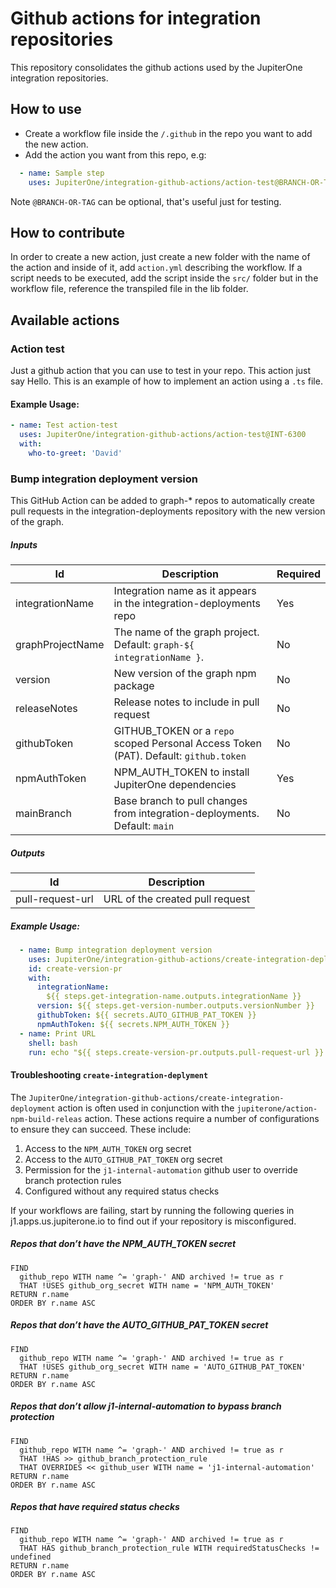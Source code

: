 # Github actions for integration repositories
This repository consolidates the github actions used by the JupiterOne integration repositories.

## How to use
- Create a workflow file inside the `/.github` in the repo you want to add the new action.
- Add the action you want from this repo, e.g:
```yaml
  - name: Sample step
    uses: JupiterOne/integration-github-actions/action-test@BRANCH-OR-TAG
```
Note `@BRANCH-OR-TAG` can be optional, that's useful just for testing.

## How to contribute
In order to create a new action, just create a new folder with the name of the action and inside of it, add `action.yml` describing the workflow.
If a script needs to be executed, add the script inside the `src/` folder but in the workflow file, reference the transpiled file in the lib folder.

## Available actions
### Action test
Just a github action that you can use to test in your repo. This action just say Hello. This is an example of how to implement an action using a `.ts` file.
#### Example Usage:
```yaml
- name: Test action-test
  uses: JupiterOne/integration-github-actions/action-test@INT-6300
  with:
    who-to-greet: 'David'
```
### Bump integration deployment version
This GitHub Action can be added to graph-* repos to automatically create pull requests in the integration-deployments repository with the new version of the graph.

##### Inputs

| Id               | Description                                                                          | Required |
| ---------------- | ------------------------------------------------------------------------------------ | -------- |
| integrationName  | Integration name as it appears in the integration-deployments repo                   | Yes      |
| graphProjectName | The name of the graph project. Default: `graph-${ integrationName }`.                | No       |
| version          | New version of the graph npm package                                                 | No       |
| releaseNotes     | Release notes to include in pull request                                             | No       |
| githubToken      | GITHUB_TOKEN or a `repo` scoped Personal Access Token (PAT). Default: `github.token` | No       |
| npmAuthToken     | NPM_AUTH_TOKEN to install JupiterOne dependencies                                    | Yes      |
| mainBranch       | Base branch to pull changes from integration-deployments. Default: `main`            | No       |

##### Outputs

| Id               | Description                     |
| ---------------- | ------------------------------- |
| pull-request-url | URL of the created pull request |

##### Example Usage:
```yaml
  - name: Bump integration deployment version
    uses: JupiterOne/integration-github-actions/create-integration-deployment@v1.0.0
    id: create-version-pr
    with:
      integrationName:
        ${{ steps.get-integration-name.outputs.integrationName }}
      version: ${{ steps.get-version-number.outputs.versionNumber }}
      githubToken: ${{ secrets.AUTO_GITHUB_PAT_TOKEN }}
      npmAuthToken: ${{ secrets.NPM_AUTH_TOKEN }}
  - name: Print URL
    shell: bash
    run: echo "${{ steps.create-version-pr.outputs.pull-request-url }}
```



#### Troubleshooting `create-integration-deplyment`

The `JupiterOne/integration-github-actions/create-integration-deployment` action is often used in conjunction with the `jupiterone/action-npm-build-releas` action. These actions require a number of configurations to ensure they can succeed. These include:

1. Access to the `NPM_AUTH_TOKEN` org secret
2. Access to the `AUTO_GITHUB_PAT_TOKEN` org secret
3. Permission for the `j1-internal-automation` github user to override branch protection rules
4. Configured without any required status checks

If your workflows are failing, start by running the following queries in j1.apps.us.jupiterone.io to find out if your repository is misconfigured.

##### Repos that don’t have the NPM_AUTH_TOKEN secret
```
FIND 
  github_repo WITH name ^= 'graph-' AND archived != true as r
  THAT !USES github_org_secret WITH name = 'NPM_AUTH_TOKEN'
RETURN r.name
ORDER BY r.name ASC
```

##### Repos that don’t have the AUTO_GITHUB_PAT_TOKEN secret
```
FIND 
  github_repo WITH name ^= 'graph-' AND archived != true as r
  THAT !USES github_org_secret WITH name = 'AUTO_GITHUB_PAT_TOKEN'
RETURN r.name
ORDER BY r.name ASC
```

##### Repos that don’t allow j1-internal-automation to bypass branch protection
```
FIND 
  github_repo WITH name ^= 'graph-' AND archived != true as r
  THAT !HAS >> github_branch_protection_rule 
  THAT OVERRIDES << github_user WITH name = 'j1-internal-automation' 
RETURN r.name
ORDER BY r.name ASC
```

##### Repos that have required status checks
```
FIND 
  github_repo WITH name ^= 'graph-' AND archived != true as r
  THAT HAS github_branch_protection_rule WITH requiredStatusChecks != undefined
RETURN r.name
ORDER BY r.name ASC
```
